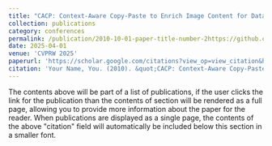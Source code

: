 ```yaml
---
title: "CACP: Context-Aware Copy-Paste to Enrich Image Content for Data Augmentation"
collection: publications
category: conferences
permalink: /publication/2010-10-01-paper-title-number-2https://github.com/guoqiushi/guoqiushi.github.io/tree/master/_publications
date: 2025-04-01
venue: 'CVPRW 2025'
paperurl: 'https://scholar.google.com/citations?view_op=view_citation&hl=en&user=mrRCeSMAAAAJ&citation_for_view=mrRCeSMAAAAJ:WF5omc3nYNoC'
citation: 'Your Name, You. (2010). &quot;CACP: Context-Aware Copy-Paste to Enrich Image Content for Data Augmentation.&quot; <i>Journal 1</i>. 1(2).'
---
```


The contents above will be part of a list of publications, if the user clicks the link for the publication than the contents of section will be rendered as a full page, allowing you to provide more information about the paper for the reader. When publications are displayed as a single page, the contents of the above "citation" field will automatically be included below this section in a smaller font.
